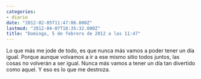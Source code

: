 ```yaml
---
categories:
- diario
date: "2012-02-05T11:47:06.000Z"
lastmod: "2012-04-07T18:35:32.000Z"
title: "Domingo, 5 de febrero de 2012 a las 11:47"
---
```


Lo que más me jode de todo, es que nunca más vamos a poder tener un dí­a igual. Porque aunque volvamos a ir a ese mismo sitio todos juntos, las cosas no volverán a ser igual. Nunca más vamos a tener un dí­a tan divertido como aquel. Y eso es lo que me destroza.